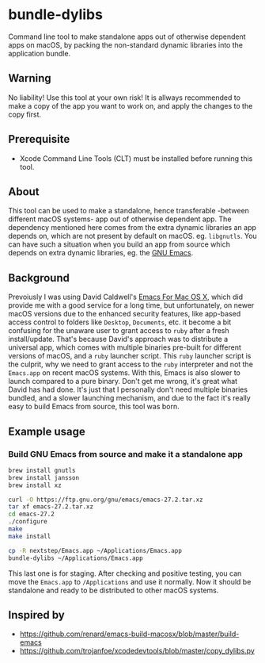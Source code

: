 # bundle-dylibs
Command line tool to make standalone apps out of otherwise dependent apps on macOS, by packing the non-standard dynamic libraries into the application bundle.

## Warning
No liability! Use this tool at your own risk!
It is allways recommended to make a copy of the app you want to work on, and apply the changes to the copy first.

## Prerequisite
- Xcode Command Line Tools (CLT) must be installed before running this tool.

## About
This tool can be used to make a standalone, hence transferable -between different macOS systems- app out of otherwise dependent app.
The dependency mentioned here comes from the extra dynamic libraries an app depends on, which are not present by default on macOS. eg. `libgnutls`.
You can have such a situation when you build an app from source which depends on extra dynamic libraries, eg. the [GNU Emacs](https://www.gnu.org/software/emacs/).

## Background
Prevoiusly I was using David Caldwell's [Emacs For Mac OS X](https://emacsformacosx.com/), which did provide me with a good service for a long time, but unfortunately, on newer macOS versions due to the enhanced security features, like app-based access control to folders like `Desktop`, `Documents`, etc. it become a bit confusing for the unaware user to grant access to `ruby` after a fresh install/update.
That's because David's approach was to distribute a universal app, which comes with multiple binaries pre-built for different versions of macOS, and a `ruby` launcher script.
This `ruby` launcher script is the culprit, why we need to grant access to the `ruby` interpreter and not the `Emacs.app` on recent macOS systems. With this, Emacs is also slower to launch compared to a pure binary.
Don't get me wrong, it's great what David has had done. It's just that I personally don't need multiple binaries bundled, and a slower launching mechanism, and due to the fact it's really easy to build Emacs from source, this tool was born.

## Example usage
### Build GNU Emacs from source and make it a standalone app
```sh
brew install gnutls
brew install jansson
brew install xz

curl -O https://ftp.gnu.org/gnu/emacs/emacs-27.2.tar.xz
tar xf emacs-27.2.tar.xz
cd emacs-27.2
./configure
make
make install

cp -R nextstep/Emacs.app ~/Applications/Emacs.app
bundle-dylibs ~/Applications/Emacs.app
```

This last one is for staging. After checking and positive testing, you can move the `Emacs.app` to `/Applications` and use it normally.
Now it should be standalone and ready to be distributed to other macOS systems.

## Inspired by
- https://github.com/renard/emacs-build-macosx/blob/master/build-emacs
- https://github.com/trojanfoe/xcodedevtools/blob/master/copy_dylibs.py
